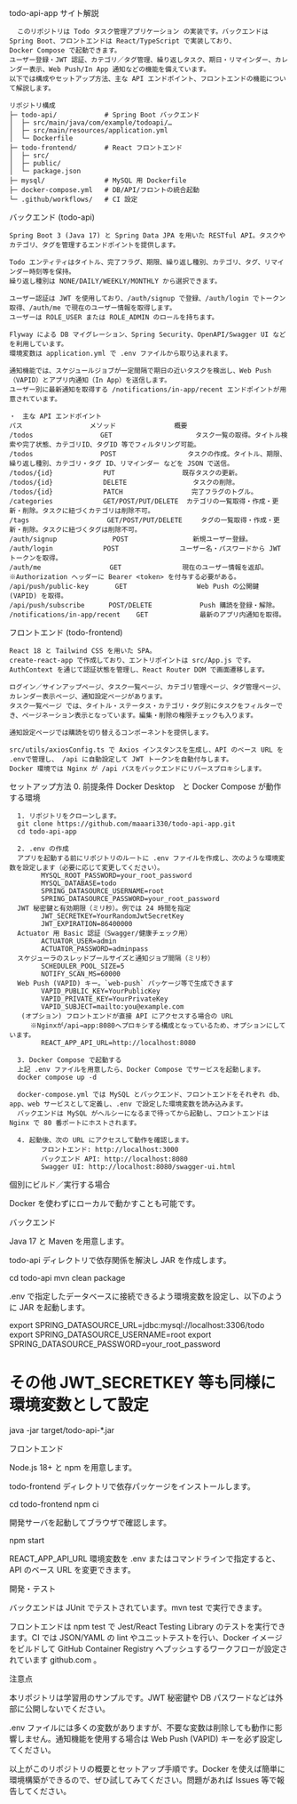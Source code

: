 todo-api-app サイト解説

      このリポジトリは Todo タスク管理アプリケーション の実装です。バックエンドは Spring Boot、フロントエンドは React/TypeScript で実装しており、Docker Compose で起動できます。
    ユーザー登録・JWT 認証、カテゴリ／タグ管理、繰り返しタスク、期日・リマインダー、カレンダー表示、Web Push/In App 通知などの機能を備えています。
    以下では構成やセットアップ方法、主な API エンドポイント、フロントエンドの機能について解説します。

    リポジトリ構成
    ├─ todo-api/            # Spring Boot バックエンド
    │  ├─ src/main/java/com/example/todoapi/…
    │  ├─ src/main/resources/application.yml
    │  └─ Dockerfile
    ├─ todo-frontend/       # React フロントエンド
    │  ├─ src/
    │  ├─ public/
    │  └─ package.json
    ├─ mysql/               # MySQL 用 Dockerfile
    ├─ docker-compose.yml   # DB/API/フロントの統合起動
    └─ .github/workflows/   # CI 設定

 バックエンド (todo-api) 
 
    Spring Boot 3 (Java 17) と Spring Data JPA を用いた RESTful API。タスクやカテゴリ、タグを管理するエンドポイントを提供します。
    
    Todo エンティティはタイトル、完了フラグ、期限、繰り返し種別、カテゴリ、タグ、リマインダー時刻等を保持。
    繰り返し種別は NONE/DAILY/WEEKLY/MONTHLY から選択できます。
    
    ユーザー認証は JWT を使用しており、/auth/signup で登録、/auth/login でトークン取得、/auth/me で現在のユーザー情報を取得します。
    ユーザーは ROLE_USER または ROLE_ADMIN のロールを持ちます。
    
    Flyway による DB マイグレーション、Spring Security、OpenAPI/Swagger UI などを利用しています。
    環境変数は application.yml で .env ファイルから取り込まれます。
    
    通知機能では、スケジュールジョブが一定間隔で期日の近いタスクを検出し、Web Push（VAPID）とアプリ内通知（In App）を送信します。
    ユーザー別に最新通知を取得する /notifications/in-app/recent エンドポイントが用意されています。
    
    ・　主な API エンドポイント
    パス	　　　　　　　　　メソッド	　　　　　　　概要
    /todos	　　　　　　　　　GET	　　　　　　　　　  タスク一覧の取得。タイトル検索や完了状態、カテゴリID、タグID 等でフィルタリング可能。
    /todos	　　　　　　　　　POST	　　　　　　　　　タスクの作成。タイトル、期限、繰り返し種別、カテゴリ・タグ ID、リマインダー などを JSON で送信。
    /todos/{id}	　　　　　　　PUT	　　　　　　　　　既存タスクの更新。
    /todos/{id}	　　　　　　　DELETE	　　　　　　　  タスクの削除。
    /todos/{id}	　　　　　　　PATCH	　　　　　　　　完了フラグのトグル。
    /categories	　　　　　　　GET/POST/PUT/DELETE	カテゴリの一覧取得・作成・更新・削除。タスクに紐づくカテゴリは削除不可。
    /tags	　　　　　　　　　　GET/POST/PUT/DELETE	　タグの一覧取得・作成・更新・削除。タスクに紐づくタグは削除不可。
    /auth/signup	　　　　　　POST	　　　　　　　　 新規ユーザー登録。
    /auth/login	　　　　　　　POST	　　　　　　　　 ユーザー名・パスワードから JWT トークンを取得。
    /auth/me	　　　　　　　　GET	　　　　　　　　 現在のユーザー情報を返却。※Authorization ヘッダーに Bearer <token> を付与する必要がある。
    /api/push/public-key	　 GET	  　　　　　　　 Web Push の公開鍵 (VAPID) を取得。
    /api/push/subscribe	     POST/DELETE	        Push 購読を登録・解除。
    /notifications/in-app/recent	GET	            最新のアプリ内通知を取得。


 フロントエンド (todo-frontend) 
 
    React 18 と Tailwind CSS を用いた SPA。
    create-react-app で作成しており、エントリポイントは src/App.js です。
    AuthContext を通じて認証状態を管理し、React Router DOM で画面遷移します。
    
    ログイン／サインアップページ、タスク一覧ページ、カテゴリ管理ページ、タグ管理ページ、カレンダー表示ページ、通知設定ページがあります。
    タスク一覧ページ では、タイトル・ステータス・カテゴリ・タグ別にタスクをフィルターでき、ページネーション表示となっています。編集・削除の権限チェックも入ります。
    
    通知設定ページでは購読を切り替えるコンポーネントを提供します。
    
    src/utils/axiosConfig.ts で Axios インスタンスを生成し、API のベース URL を .envで管理し、 /api に自動設定して JWT トークンを自動付与します。
    Docker 環境では Nginx が /api パスをバックエンドにリバースプロキシします。

セットアップ方法
      0. 前提条件
      Docker Desktop　と Docker Compose が動作する環境
      
      1. リポジトリをクローンします。
      git clone https://github.com/maaari330/todo-api-app.git
      cd todo-api-app
      
      2. .env の作成
      アプリを起動する前にリポジトリのルートに .env ファイルを作成し、次のような環境変数を設定します（必要に応じて変更してください）。
            MYSQL_ROOT_PASSWORD=your_root_password
            MYSQL_DATABASE=todo
            SPRING_DATASOURCE_USERNAME=root
            SPRING_DATASOURCE_PASSWORD=your_root_password
      JWT 秘密鍵と有効期限（ミリ秒）。例では 24 時間を指定
            JWT_SECRETKEY=YourRandomJwtSecretKey
            JWT_EXPIRATION=86400000
      Actuator 用 Basic 認証（Swagger/健康チェック用）
            ACTUATOR_USER=admin
            ACTUATOR_PASSWORD=adminpass
      スケジューラのスレッドプールサイズと通知ジョブ間隔（ミリ秒）
            SCHEDULER_POOL_SIZE=5
            NOTIFY_SCAN_MS=60000
      Web Push (VAPID) キー。`web-push` パッケージ等で生成できます
            VAPID_PUBLIC_KEY=YourPublicKey
            VAPID_PRIVATE_KEY=YourPrivateKey
            VAPID_SUBJECT=mailto:you@example.com
       (オプション) フロントエンドが直接 API にアクセスする場合の URL
      　　※Nginxが/api→app:8080へプロキシする構成となっているため、オプションにしています。
            REACT_APP_API_URL=http://localhost:8080
      
      3. Docker Compose で起動する
      上記 .env ファイルを用意したら、Docker Compose でサービスを起動します。
      docker compose up -d
      
      docker-compose.yml では MySQL とバックエンド、フロントエンドをそれぞれ db、app、web サービスとして定義し、.env で設定した環境変数を読み込みます。
      バックエンドは MySQL がヘルシーになるまで待ってから起動し、フロントエンドは Nginx で 80 番ポートにホストされます。
      
      4. 起動後、次の URL にアクセスして動作を確認します。
            フロントエンド: http://localhost:3000
            バックエンド API: http://localhost:8080
            Swagger UI: http://localhost:8080/swagger-ui.html

個別にビルド／実行する場合

Docker を使わずにローカルで動かすことも可能です。

バックエンド

Java 17 と Maven を用意します。

todo-api ディレクトリで依存関係を解決し JAR を作成します。

cd todo-api
mvn clean package


.env で指定したデータベースに接続できるよう環境変数を設定し、以下のように JAR を起動します。

export SPRING_DATASOURCE_URL=jdbc:mysql://localhost:3306/todo
export SPRING_DATASOURCE_USERNAME=root
export SPRING_DATASOURCE_PASSWORD=your_root_password
# その他 JWT_SECRETKEY 等も同様に環境変数として設定
java -jar target/todo-api-*.jar

フロントエンド

Node.js 18+ と npm を用意します。

todo-frontend ディレクトリで依存パッケージをインストールします。

cd todo-frontend
npm ci


開発サーバを起動してブラウザで確認します。

npm start


REACT_APP_API_URL 環境変数を .env またはコマンドラインで指定すると、API のベース URL を変更できます。

開発・テスト

バックエンドは JUnit でテストされています。mvn test で実行できます。

フロントエンドは npm test で Jest/React Testing Library のテストを実行できます。CI では JSON/YAML の lint やユニットテストを行い、Docker イメージをビルドして GitHub Container Registry へプッシュするワークフローが設定されています
github.com
。

注意点

本リポジトリは学習用のサンプルです。JWT 秘密鍵や DB パスワードなどは外部に公開しないでください。

.env ファイルには多くの変数がありますが、不要な変数は削除しても動作に影響しません。通知機能を使用する場合は Web Push (VAPID) キーを必ず設定してください。


以上がこのリポジトリの概要とセットアップ手順です。Docker を使えば簡単に環境構築ができるので、ぜひ試してみてください。問題があれば Issues 等で報告してください。

